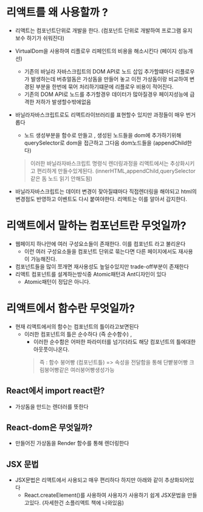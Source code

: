 # 리액트를 왜 사용할까 ?
- 리액트는 컴포넌트단위로 개발을 한다. (컴포넌트 단위로 개발하여 프로그램 유지 보수 하기가 쉬워진다)
- VirtualDom을 사용하여 리플로우 리페인트의 비용을 해소시킨다 (페이지 성능개선)
  -  기존의 바닐라 자바스크립트의 DOM API로 노드 삽입 추가할떄마다 리플로우가 발생하는데 버츄얼돔은 가상돔을 만들어 놓고 이전 가상돔이랑 비교하여 변경된 부분을 한번에 묶어 처리하기떄문에 리플로우 비용이 적어진다.
  - 기존의 DOM API로 노드를 추가할경우 데이터가 많아질경우 페이지성능에 급격한 저하가 발생할수밖에없음 

- 바닐라자바스크립트로도 리액트라이브러리를 표현할수 있지만 과정들이 매우 번거롭다
  - 노드 생성부분을 함수로 만들고 , 생성된 노드들을 dom에 추가하기위해 querySelector로 dom을 접근하고 그다음 dom노드들을 (appendChild한다)
  > 이러한 바닐라자바스크립트 명령식 렌더링과정을 리액트에서는 추상화시키고 편리하게 만들수있게된다. (innerHTML,appendChild,querySelector같은 돔 노드 읽기 안해도됨)
- 바닐라자바스크립트는 데이터 변경이 잦아질떄마다 직접렌더링을 해야되고 html의 변경점도 반영하고 이벤트도 다시 붙여야한다. 리액트는 이를 알아서 감지한다.



# 리액트에서 말하는 컴포넌트란 무엇일까?
- 웹페이지 하나안에 여러 구성요소들이 존재한다. 이를 컴포넌트 라고 불리운다
  - 이런 여러 구성요소들을 컴포넌트 단위로 묶는다면 다른 페이지에서도 재사용이 가능해진다.
- 컴포넌트들을 많이 쪼개면 재사용성도 높일수있지만 trade-off부분이 존재한다
- 리액트 컴포넌트를 설계하는방식중 Atomic패턴과 Ant디자인이 있다
  - Atomic패턴이 정답은 아니다.

# 리액트에서 함수란 무엇일까?
- 현재 리액트에서의 함수는 컴포넌트의 틀이라고보면된다 
  - 이러한 컴포넌트의 틀은 순수하다 (즉 순수함수) , 
    - 이러한 순수함은 어떠한 파라미터를 넘기더라도 해당 컴포넌트의 틀에대한 아웃풋이나온다.
    > 즉 : 함수 붕어빵 (컴포넌트틀) => 속성을 전달함을 통해 단빹붕어빵 크림붕어빵같은 여러붕어빵생성가능 

  
## React에서 import react란?
- 가상돔을 만드는 렌더러를 뜻한다

## React-dom은 무엇일까?
- 만들어진 가상돔을 Render 함수를 통해 렌더링한다


## JSX 문법
- JSX문법은 리액트에서 사용되고 매우 편리하다 하지만 아래와 같이 추상화되어있다
  - React.createElement()를 사용하여 사용자가 사용하기 쉽게 JSX문법을 만들고있다. (자세한건 소플리액트 책에 나와있음)

